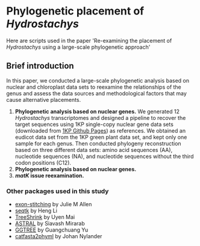 # Phylogenetic placement of *Hydrostachys* 
Here are scripts used in the paper 'Re-examining the placement of *Hydrostachys* using a large-scale phylogenetic approach'
## Brief introduction
In this paper, we conducted a large-scale phylogenetic analysis based on nuclear and chloroplast data sets to reexamine the relationships of the genus and assess the data sources and methodological factors that may cause alternative placements.
1. **Phylogenetic analysis based on nuclear genes.** We generated 12 *Hydrostachys* transcriptomes and designed a pipeline to recover the target sequences using 1KP single-copy nuclear gene data sets (downloaded from [1KP Github Pages](https://github.com/smirarab/1kp.git)) as references. We obtained an eudicot data set from the 1KP green plant data set, and kept only one sample for each genus. Then conducted phylogeny reconstruction based on three different data sets: amino acid sequences (AA), nucleotide sequences (NA), and nucleotide sequences without the third codon positions (C12).
2. **Phylogenetic analysis based on nuclear genes.** 
3. ***matK* issue reexamination.**


### Other packages used in this study
- [exon-stitching](https://github.com/juliema/exon_stitching#exon_stitching) by Julie M Allen
- [seqtk](https://github.com/lh3/seqtk) by Heng Li
- [TreeShrink](https://github.com/uym2/TreeShrink) by Uyen Mai
- [ASTRAL](https://github.com/smirarab/ASTRAL.git) by Siavash Mirarab
- [GGTREE](https://github.com/YuLab-SMU/ggtree.git) by Guangchuang Yu
- [catfasta2phyml](https://github.com/nylander/catfasta2phyml.git) by Johan Nylander
